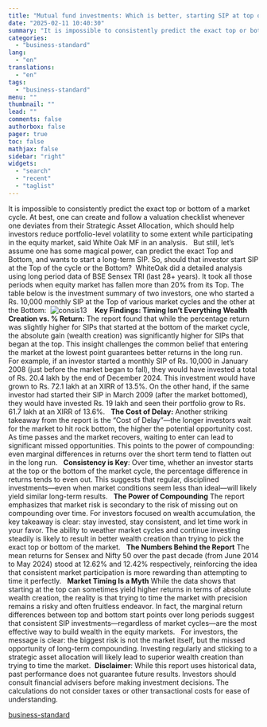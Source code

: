 ```yaml
---
title: "Mutual fund investments: Which is better, starting SIP at top or bottom?"
date: "2025-02-11 10:40:30"
summary: "It is impossible to consistently predict the exact top or bottom of a market cycle. At best, one can create and follow a valuation checklist whenever one deviates from their Strategic Asset Allocation, which should help investors reduce portfolio-level volatility to some extent while participating in the equity market, said..."
categories:
  - "business-standard"
lang:
  - "en"
translations:
  - "en"
tags:
  - "business-standard"
menu: ""
thumbnail: ""
lead: ""
comments: false
authorbox: false
pager: true
toc: false
mathjax: false
sidebar: "right"
widgets:
  - "search"
  - "recent"
  - "taglist"
---
```


It is impossible to consistently predict the exact top or bottom of a market cycle. At best, one can create and follow a valuation checklist whenever one deviates from their Strategic Asset Allocation, which should help investors reduce portfolio-level volatility to some extent while participating in the equity market, said White Oak MF in an analysis.
 
But still, let’s assume one has some magical power, can predict the exact Top and Bottom, and wants to start a long-term SIP. So, should that investor start SIP at the Top of the cycle or the Bottom?  WhiteOak did a detailed analysis using long period data of BSE Sensex TRI (last 28+ years). It took all those periods when equity market has fallen more than 20% from its Top. The table below is the investment summary of two investors, one who started a Rs. 10,000 monthly SIP at the Top of various market cycles and the other at the Bottom: 
![consis13](data:image/gif;base64,R0lGODlhAQABAIAAAAAAAP///yH5BAEAAAAALAAAAAABAAEAAAIBRAA7)![consis13](https://bsmedia.business-standard.com/_media/bs/img/article/2025-02/10/full/1739197479-3392.png) 
 
**Key Findings: Timing Isn’t Everything**
**Wealth Creation vs. % Return:** The report found that while the percentage return was slightly higher for SIPs that started at the bottom of the market cycle, the absolute gain (wealth creation) was significantly higher for SIPs that began at the top. This insight challenges the common belief that entering the market at the lowest point guarantees better returns in the long run.
 
For example, if an investor started a monthly SIP of Rs. 10,000 in January 2008 (just before the market began to fall), they would have invested a total of Rs. 20.4 lakh by the end of December 2024. This investment would have grown to Rs. 72.1 lakh at an XIRR of 13.5%. On the other hand, if the same investor had started their SIP in March 2009 (after the market bottomed), they would have invested Rs. 19 lakh and seen their portfolio grow to Rs. 61.7 lakh at an XIRR of 13.6%.
 
**The Cost of Delay:** Another striking takeaway from the report is the “Cost of Delay”—the longer investors wait for the market to hit rock bottom, the higher the potential opportunity cost. As time passes and the market recovers, waiting to enter can lead to significant missed opportunities. This points to the power of compounding: even marginal differences in returns over the short term tend to flatten out in the long run.
 
**Consistency is Key**: Over time, whether an investor starts at the top or the bottom of the market cycle, the percentage difference in returns tends to even out. This suggests that regular, disciplined investments—even when market conditions seem less than ideal—will likely yield similar long-term results.
 
**The Power of Compounding**
The report emphasizes that market risk is secondary to the risk of missing out on compounding over time. For investors focused on wealth accumulation, the key takeaway is clear: stay invested, stay consistent, and let time work in your favor. The ability to weather market cycles and continue investing steadily is likely to result in better wealth creation than trying to pick the exact top or bottom of the market.
 
**The Numbers Behind the Report**
The mean returns for Sensex and Nifty 50 over the past decade (from June 2014 to May 2024) stood at 12.62% and 12.42% respectively, reinforcing the idea that consistent market participation is more rewarding than attempting to time it perfectly.
 
**Market Timing Is a Myth**
While the data shows that starting at the top can sometimes yield higher returns in terms of absolute wealth creation, the reality is that trying to time the market with precision remains a risky and often fruitless endeavor. In fact, the marginal return differences between top and bottom start points over long periods suggest that consistent SIP investments—regardless of market cycles—are the most effective way to build wealth in the equity markets.
 
For investors, the message is clear: the biggest risk is not the market itself, but the missed opportunity of long-term compounding. Investing regularly and sticking to a strategic asset allocation will likely lead to superior wealth creation than trying to time the market.  **Disclaimer**: While this report uses historical data, past performance does not guarantee future results. Investors should consult financial advisers before making investment decisions. The calculations do not consider taxes or other transactional costs for ease of understanding.

[business-standard](https://www.business-standard.com/finance/personal-finance/mutual-fund-investments-which-is-better-starting-sip-at-top-or-bottom-125021001218_1.html)
